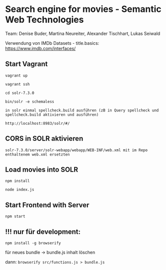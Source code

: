 # Search engine for movies - Semantic Web Technologies

Team: Denise Buder, Martina Neureiter, Alexander Tischhart, Lukas Seiwald

Verwendung von IMDb Datasets - title.basics: https://www.imdb.com/interfaces/

## Start Vagrant

```vagrant up```

```vagrant ssh```

```cd solr-7.3.0```

```bin/solr -e schemaless```

```in solr einmal spellcheck.build ausführen (zB in Query spellcheck und spellcheck.build aktivieren und ausführen)```

```http://localhost:8983/solr/#/ ```

## CORS in SOLR aktivieren

```solr-7.3.0/server/solr-webapp/webapp/WEB-INF/web.xml mit im Repo enthaltenem web.xml ersetzten```

## Load movies into SOLR

```npm install```

```node index.js```

## Start Frontend with Server

```npm start```

## !!! nur für development:
```npm install -g browserify```

für neues bundle ->
bundle.js inhalt löschen

dann: ```browserify src/functions.js > bundle.js```
